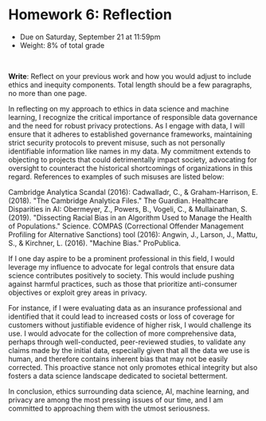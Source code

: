 # Homework 6: Reflection

- Due on Saturday, September 21 at 11:59pm
- Weight: 8% of total grade

<br>

**Write**: Reflect on your previous work and how you would adjust to include ethics and inequity components. Total length should be a few paragraphs, no more than one page.

In reflecting on my approach to ethics in data science and machine learning, I recognize the critical importance of responsible data governance and the need for robust privacy protections. As I engage with data, I will ensure that it adheres to established governance frameworks, maintaining strict security protocols to prevent misuse, such as not personally identifiable information like names in my data. My commitment extends to objecting to projects that could detrimentally impact society, advocating for oversight to counteract the historical shortcomings of organizations in this regard. References to examples of such misuses are listed below:

Cambridge Analytica Scandal (2016): Cadwalladr, C., & Graham-Harrison, E. (2018). "The Cambridge Analytica Files." The Guardian.
Healthcare Disparities in AI: Obermeyer, Z., Powers, B., Vogeli, C., & Mullainathan, S. (2019). "Dissecting Racial Bias in an Algorithm Used to Manage the Health of Populations." Science.
COMPAS (Correctional Offender Management Profiling for Alternative Sanctions) tool (2016): Angwin, J., Larson, J., Mattu, S., & Kirchner, L. (2016). "Machine Bias." ProPublica.

If I one day aspire to be a prominent professional in this field, I would leverage my influence to advocate for legal controls that ensure data science contributes positively to society. This would include pushing against harmful practices, such as those that prioritize anti-consumer objectives or exploit grey areas in privacy.

For instance, if I were evaluating data as an insurance professional and identified that it could lead to increased costs or loss of coverage for customers without justifiable evidence of higher risk, I would challenge its use. I would advocate for the collection of more comprehensive data, perhaps through well-conducted, peer-reviewed studies, to validate any claims made by the initial data, especially given that all the data we use is human, and therefore contains inherent bias that may not be easily corrected. This proactive stance not only promotes ethical integrity but also fosters a data science landscape dedicated to societal betterment. 

In conclusion, ethics surrounding data science, AI, machine learning, and privacy are among the most pressing issues of our time, and I am committed to approaching them with the utmost seriousness.
